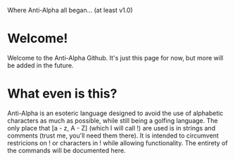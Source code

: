 Where Anti-Alpha all began... (at least v1.0)
# Welcome!
Welcome to the Anti-Alpha Github. It's just this page for now, but more will be added in the future.

# What even is this?
Anti-Alpha is an esoteric language designed to avoid the use of alphabetic characters as much as possible, while still being a golfing language. The only place that [a - z, A - Z] (which I will call !) are used is in strings and comments (trust me, you'll need them there). It is intended to circumvent restricions on ! or characters in ! while allowing functionality. The entirety of the commands will be documented here.
